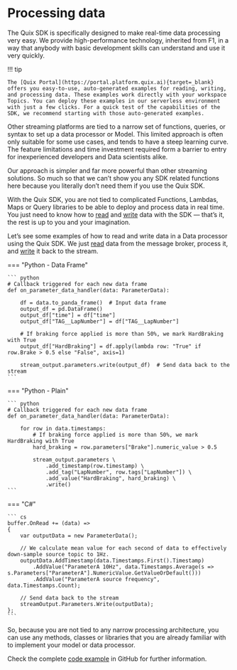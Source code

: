 # Processing data

The Quix SDK is specifically designed to make real-time data processing very easy. We provide high-performance technology, inherited from F1, in a way that anybody with basic development skills can understand and use it very quickly.

!!! tip

	The [Quix Portal](https://portal.platform.quix.ai){target=_blank} offers you easy-to-use, auto-generated examples for reading, writing, and processing data. These examples work directly with your workspace Topics. You can deploy these examples in our serverless environment with just a few clicks. For a quick test of the capabilities of the SDK, we recommend starting with those auto-generated examples.

Other streaming platforms are tied to a narrow set of functions, queries, or syntax to set up a data processor or Model. This limited approach is often only suitable for some use cases, and tends to have a steep learning curve. The feature limitations and time investment required form a barrier to entry for inexperienced developers and Data scientists alike.

Our approach is simpler and far more powerful than other streaming solutions. So much so that we can’t show you any SDK related functions here because you literally don’t need them if you use the Quix SDK.

With the Quix SDK, you are not tied to complicated Functions, Lambdas, Maps or Query libraries to be able to deploy and process data in real time. You just need to know how to [read](/sdk/read) and [write](/sdk/write) data with the SDK — that’s it, the rest is up to you and your imagination.

Let’s see some examples of how to read and write data in a Data processor using the Quix SDK. We just [read](/sdk/read) data from the message broker, process it, and [write](/sdk/write) it back to the stream.

=== "Python - Data Frame"
    
    ``` python
    # Callback triggered for each new data frame
    def on_parameter_data_handler(data: ParameterData):
    
        df = data.to_panda_frame()  # Input data frame
        output_df = pd.DataFrame()
        output_df["time"] = df["time"]
        output_df["TAG__LapNumber"] = df["TAG__LapNumber"]
    
        # If braking force applied is more than 50%, we mark HardBraking with True
        output_df["HardBraking"] = df.apply(lambda row: "True" if row.Brake > 0.5 else "False", axis=1)
    
        stream_output.parameters.write(output_df)  # Send data back to the stream
    ```

=== "Python - Plain"
    
    ``` python
    # Callback triggered for each new data frame
    def on_parameter_data_handler(data: ParameterData):
    
        for row in data.timestamps:
            # If braking force applied is more than 50%, we mark HardBraking with True
            hard_braking = row.parameters["Brake"].numeric_value > 0.5
    
            stream_output.parameters \
                .add_timestamp(row.timestamp) \
                .add_tag("LapNumber", row.tags["LapNumber"]) \
                .add_value("HardBraking", hard_braking) \
                .write()
    ```

=== "C\#"
    
    ``` cs
    buffer.OnRead += (data) =>
    {
        var outputData = new ParameterData();
    
        // We calculate mean value for each second of data to effectively down-sample source topic to 1Hz.
        outputData.AddTimestamp(data.Timestamps.First().Timestamp)
            .AddValue("ParameterA 10Hz", data.Timestamps.Average(s => s.Parameters["ParameterA"].NumericValue.GetValueOrDefault()))
            .AddValue("ParameterA source frequency", data.Timestamps.Count);
    
        // Send data back to the stream
        streamOutput.Parameters.Write(outputData);
    };
    ```

So, because you are not tied to any narrow processing architecture, you can use any methods, classes or libraries that you are already familiar with to implement your model or data processor.

Check the complete [code example](https://github.com/quixai/car-data-model) in GitHub for further information.
